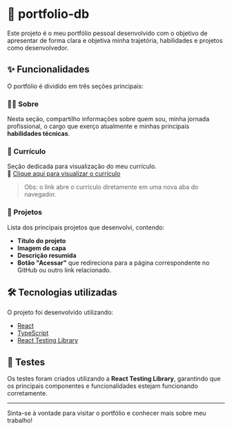 # 📁 portfolio-db

Este projeto é o meu portfólio pessoal desenvolvido com o objetivo de apresentar de forma clara e objetiva minha trajetória, habilidades e projetos como desenvolvedor.

## ✨ Funcionalidades

O portfólio é dividido em três seções principais:

### 🧑‍💻 Sobre
Nesta seção, compartilho informações sobre quem sou, minha jornada profissional, o cargo que exerço atualmente e minhas principais **habilidades técnicas**.

### 📄 Currículo
Seção dedicada para visualização do meu currículo.  
📎 [Clique aqui para visualizar o currículo](https://exemplo.com/seu-curriculo.pdf)

> Obs: o link abre o currículo diretamente em uma nova aba do navegador.

### 🚀 Projetos
Lista dos principais projetos que desenvolvi, contendo:
- **Título do projeto**
- **Imagem de capa**
- **Descrição resumida**
- **Botão "Acessar"** que redireciona para a página correspondente no GitHub ou outro link relacionado.

## 🛠️ Tecnologias utilizadas

O projeto foi desenvolvido utilizando:

- [React](https://reactjs.org/)
- [TypeScript](https://www.typescriptlang.org/)
- [React Testing Library](https://testing-library.com/docs/react-testing-library/intro)

## 🧪 Testes

Os testes foram criados utilizando a **React Testing Library**, garantindo que os principais componentes e funcionalidades estejam funcionando corretamente.

---

Sinta-se à vontade para visitar o portfólio e conhecer mais sobre meu trabalho!
